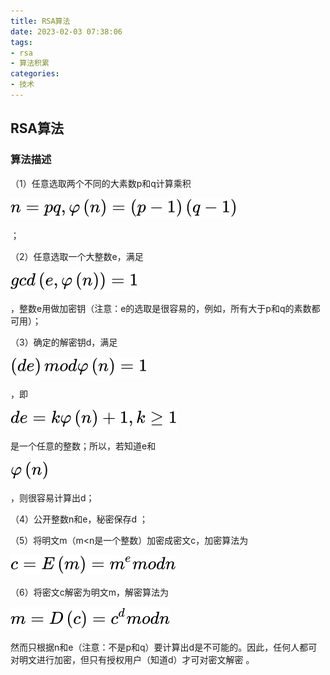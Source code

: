 ```yaml
---
title: RSA算法
date: 2023-02-03 07:38:06
tags:
- rsa
- 算法积累
categories:
- 技术
---
```


## RSA算法

### 算法描述

（1）任意选取两个不同的大素数p和q计算乘积

![img](../images/rsa/rsa1.svg)

；

（2）任意选取一个大整数e，满足

![img](../images/rsa/rsa2.svg)

 ，整数e用做加密钥（注意：e的选取是很容易的，例如，所有大于p和q的素数都可用）；

<!--more-->

（3）确定的解密钥d，满足

![img](../images/rsa/rsa3.svg)

 ，即

![img](../images/rsa/rsa4.svg)

 是一个任意的整数；所以，若知道e和

![img](../images/rsa/rsa5.svg)

，则很容易计算出d；

（4）公开整数n和e，秘密保存d ；

（5）将明文m（m<n是一个整数）加密成密文c，加密算法为

![img](../images/rsa/rsa6.svg)

（6）将密文c解密为明文m，解密算法为

![img](../images/rsa/rsa7.svg)

然而只根据n和e（注意：不是p和q）要计算出d是不可能的。因此，任何人都可对明文进行加密，但只有授权用户（知道d）才可对密文解密 。
